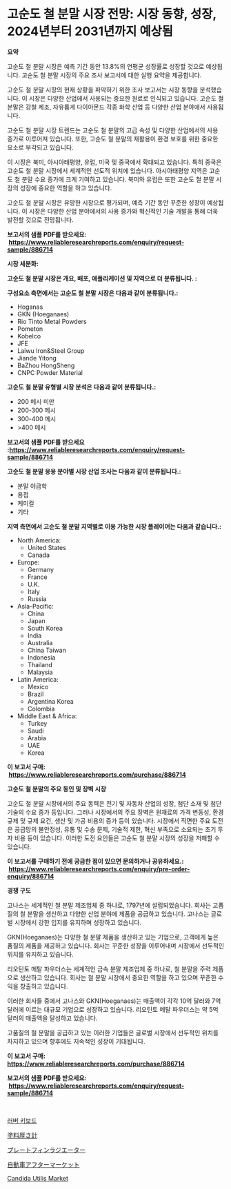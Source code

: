 <p><h1>고순도 철 분말 시장 전망: 시장 동향, 성장, 2024년부터 2031년까지 예상됨</h1></p><p><strong>요약</strong></p>
<p><p>고순도 철 분말 시장은 예측 기간 동안 13.8%의 연평균 성장률로 성장할 것으로 예상됩니다. 고순도 철 분말 시장의 주요 조사 보고서에 대한 실행 요약을 제공합니다.</p><p>고순도 철 분말 시장의 현재 상황을 파악하기 위한 조사 보고서는 시장 동향을 분석했습니다. 이 시장은 다양한 산업에서 사용되는 중요한 원료로 인식되고 있습니다. 고순도 철 분말은 강철 제조, 자유롭게 다이아몬드 각종 화학 산업 등 다양한 산업 분야에서 사용됩니다.</p><p>고순도 철 분말 시장 트렌드는 고순도 철 분말의 고급 속성 및 다양한 산업에서의 사용 증가로 이루어져 있습니다. 또한, 고순도 철 분말의 재활용이 환경 보호를 위한 중요한 요소로 부각되고 있습니다.</p><p>이 시장은 북미, 아시아태평양, 유럽, 미국 및 중국에서 확대되고 있습니다. 특히 중국은 고순도 철 분말 시장에서 세계적인 선도적 위치에 있습니다. 아시아태평양 지역은 고순도 철 분말 수요 증가에 크게 기여하고 있습니다. 북미와 유럽은 또한 고순도 철 분말 시장의 성장에 중요한 역할을 하고 있습니다.</p><p>고순도 철 분말 시장은 유망한 시장으로 평가되며, 예측 기간 동안 꾸준한 성장이 예상됩니다. 이 시장은 다양한 산업 분야에서의 사용 증가와 혁신적인 기술 개발을 통해 더욱 발전할 것으로 전망됩니다.</p></p>
<p><strong>보고서의 샘플 PDF를 받으세요: &nbsp;<a href="https://www.reliableresearchreports.com/enquiry/request-sample/886714">https://www.reliableresearchreports.com/enquiry/request-sample/886714</a></strong></p>
<p><strong>시장 세분화:</strong></p>
<p><strong> 고순도 철 분말 시장은 개요, 배포, 애플리케이션 및 지역으로 더 분류됩니다. :</strong></p>
<p><strong>구성요소 측면에서는 고순도 철 분말 시장은 다음과 같이 분류됩니다.:</strong></p>
<p><ul><li>Hoganas</li><li>GKN (Hoeganaes)</li><li>Rio Tinto Metal Powders</li><li>Pometon</li><li>Kobelco</li><li>JFE</li><li>Laiwu Iron&Steel Group</li><li>Jiande Yitong</li><li>BaZhou HongSheng</li><li>CNPC Powder Material</li></ul></p>
<p><strong> 고순도 철 분말 유형별 시장 분석은 다음과 같이 분류됩니다.:</strong></p>
<p><ul><li>200 메시 미만</li><li>200-300 메시</li><li>300-400 메시</li><li>>400 메시</li></ul></p>
<p><strong>보고서의 샘플 PDF를 받으세요 :<a href="https://www.reliableresearchreports.com/enquiry/request-sample/886714">https://www.reliableresearchreports.com/enquiry/request-sample/886714</a></strong></p>
<p><strong> 고순도 철 분말 응용 분야별 시장 산업 조사는 다음과 같이 분류됩니다.:</strong></p>
<p><ul><li>분말 야금학</li><li>용접</li><li>케미컬</li><li>기타</li></ul></p>
<p><strong>지역 측면에서 고순도 철 분말 지역별로 이용 가능한 시장 플레이어는 다음과 같습니다.:</strong></p>
<p><ul>
    <li>
        North America:
        <ul>
            <li>United States</li>
            <li>Canada</li>
        </ul>
    </li>
    <li>
        Europe:
        <ul>
            <li>Germany</li>
            <li>France</li>
            <li>U.K.</li>
            <li>Italy</li>
            <li>Russia</li>
        </ul>
    </li>
    <li>
        Asia-Pacific:
        <ul>
            <li>China</li>
            <li>Japan</li>
            <li>South Korea</li>
            <li>India</li>
            <li>Australia</li>
            <li>China Taiwan</li>
            <li>Indonesia</li>
            <li>Thailand</li>
            <li>Malaysia</li>
        </ul>
    </li>
    <li>
        Latin America:
        <ul>
            <li>Mexico</li>
            <li>Brazil</li>
            <li>Argentina Korea</li>
            <li>Colombia</li>
        </ul>
    </li>
    <li>
        Middle East & Africa:
        <ul>
            <li>Turkey</li>
            <li>Saudi</li>
            <li>Arabia</li>
            <li>UAE</li>
            <li>Korea</li>
        </ul>
    </li>
    </ul></p>
<p><strong>이 보고서 구매: &nbsp;<a href="https://www.reliableresearchreports.com/purchase/886714">https://www.reliableresearchreports.com/purchase/886714</a></strong></p>
<p><strong>고순도 철 분말의 주요 동인 및 장벽 시장</strong></p>
<p><p>고순도 철 분말 시장에서의 주요 동력은 전기 및 자동차 산업의 성장, 첨단 소재 및 첨단 기술의 수요 증가 등입니다. 그러나 시장에서의 주요 장벽은 원재료의 가격 변동성, 환경 규제 및 규제 요건, 생산 및 가공 비용의 증가 등이 있습니다. 시장에서 직면한 주요 도전은 공급망의 불안정성, 유통 및 수송 문제, 기술적 제한, 혁신 부족으로 소요되는 초기 투자 비용 등이 있습니다. 이러한 도전 요인들은 고순도 철 분말 시장의 성장을 저해할 수 있습니다.</p></p>
<p><strong>이 보고서를 구매하기 전에 궁금한 점이 있으면 문의하거나 공유하세요.: &nbsp;<a href="https://www.reliableresearchreports.com/enquiry/pre-order-enquiry/886714">https://www.reliableresearchreports.com/enquiry/pre-order-enquiry/886714</a></strong></p>
<p><strong>경쟁 구도</strong></p>
<p><p>고나스는 세계적인 철 분말 제조업체 중 하나로, 1797년에 설립되었습니다. 회사는 고품질의 철 분말을 생산하고 다양한 산업 분야에 제품을 공급하고 있습니다. 고나스는 글로벌 시장에서 강한 입지를 유지하며 성장하고 있습니다. </p><p>GKN(Hoeganaes)는 다양한 철 분말 제품을 생산하고 있는 기업으로, 고객에게 높은 품질의 제품을 제공하고 있습니다. 회사는 꾸준한 성장을 이루어내며 시장에서 선두적인 위치를 유지하고 있습니다.</p><p>리오틴토 메탈 파우더스는 세계적인 금속 분말 제조업체 중 하나로, 철 분말을 주력 제품으로 생산하고 있습니다. 회사는 철 분말 시장에서 중요한 역할을 하고 있으며 꾸준한 수익을 창출하고 있습니다.</p><p>이러한 회사들 중에서 고나스와 GKN(Hoeganaes)는 매출액이 각각 10억 달러와 7억 달러에 이르는 대규모 기업으로 성장하고 있습니다. 리오틴토 메탈 파우더스는 약 5억 달러의 매출액을 달성하고 있습니다.</p><p>고품질의 철 분말을 공급하고 있는 이러한 기업들은 글로벌 시장에서 선두적인 위치를 차지하고 있으며 향후에도 지속적인 성장이 기대됩니다.</p></p>
<p><strong>이 보고서 구매: &nbsp; <a href="https://www.reliableresearchreports.com/purchase/886714">https://www.reliableresearchreports.com/purchase/886714</a></strong></p>
<p><strong>보고서의 샘플 PDF를 받으세요: &nbsp;<a href="https://www.reliableresearchreports.com/enquiry/request-sample/886714">https://www.reliableresearchreports.com/enquiry/request-sample/886714</a></strong><strong></strong></p>
<p>&nbsp;</p>
<p><p><a href="https://medium.com/@flower89678/%EA%B3%A0%EB%AC%B4-%ED%82%A4%EB%B3%B4%EB%93%9C-%EC%8B%9C%EC%9E%A5-%EC%9C%A0%ED%98%95-%EC%9D%91%EC%9A%A9-%EB%B0%8F-%EC%A7%80%EB%A6%AC%EC%A0%81%EC%9C%BC%EB%A1%9C-%ED%8F%AC%EA%B4%84%EC%A0%81%EC%9D%B8-%ED%8F%89%EA%B0%80-d89dff628268">러버 키보드</a></p><p><a href="https://medium.com/@hazelnutt83/%E5%8E%9A%E3%81%95%E8%A8%88%E5%B8%82%E5%A0%B4%E3%81%AE%E3%83%88%E3%83%AC%E3%83%B3%E3%83%89%E3%82%84%E5%B8%82%E5%A0%B4%E5%88%86%E6%9E%90%E3%81%AF-2024%E5%B9%B4%E3%81%8B%E3%82%892031%E5%B9%B4%E3%81%BE%E3%81%A7%E3%81%AE%E4%BA%88%E6%B8%AC%E3%81%A8%E3%81%AA%E3%82%8A%E3%81%BE%E3%81%99-a3415bdcfef3">塗料厚さ計</a></p><p><a href="https://medium.com/@kamdeall7845/%E3%83%97%E3%83%AC%E3%83%BC%E3%83%88%E3%83%95%E3%82%A3%E3%83%B3%E3%83%A9%E3%82%B8%E3%82%A8%E3%83%BC%E3%82%BF%E3%83%BC%E3%81%AE%E5%B8%82%E5%A0%B4%E5%88%86%E6%9E%90%E3%81%A82024%E5%B9%B4%E3%81%8B%E3%82%892031%E5%B9%B4%E3%81%BE%E3%81%A7%E3%81%AE%E6%9C%9F%E9%96%93%E3%81%AE%E4%BA%88%E6%B8%AC%E3%82%B5%E3%82%A4%E3%82%BA-69b5cdc98d67">プレートフィンラジエーター</a></p><p><a href="https://github.com/zoetazuur/Market-Research-Report-List-1/blob/main/507046217431.md">自動車アフターマーケット</a></p><p><a href="https://www.linkedin.com/pulse/candida-utilis-market-research-report-provides-critical-yrmze?trackingId=ruZZt%2FmfJ7ZquxN8fsSJSg%3D%3D">Candida Utilis Market</a></p></p>
